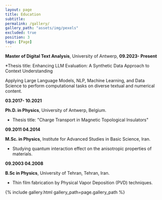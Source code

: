 ```yaml
---
layout: page
title: Education
subtitle: 
permalink: /gallery/
gallery_path: "assets/img/pexels"
excluded: true
position: 3
tags: [Page]
---
```





**Master of Digital Text Analysis**, 
University of Antwerp, **09.2023- Present**

 *Thesis title: Enhancing LLM Evaluation: A Synthetic Data Approach to Context Understanding

  Applying Large Language Models, NLP, Machine Learning, and Data Science to perform computational tasks on diverse textual and numerical content.

**03.2017- 10.2021**

**Ph.D. in Physics**, University of Antwerp, Belgium.

* Thesis title: "Charge Transport in Magnetic Topological Insulators"

**09.2011 04.2014**

**M.Sc. in Physics**, Institute for Advanced Studies in Basic Science, Iran.

* Studying quantum interaction effect on the anisotropic properties of materials.

**09.2003 04.2008**

**B.Sc in Physics**, University of Tehran, Tehran, Iran.

* Thin film fabrication by Physical Vapor Deposition (PVD) techniques.



{% include gallery.html gallery_path=page.gallery_path %}

